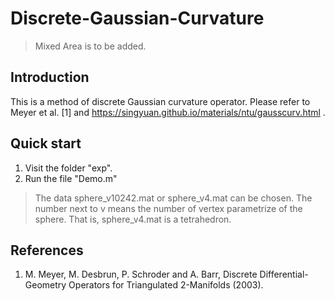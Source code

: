# Discrete-Gaussian-Curvature
>Mixed Area is to be added.

## Introduction
This is a method of discrete Gaussian curvature operator. Please refer to Meyer et al. [1] and https://singyuan.github.io/materials/ntu/gausscurv.html .

## Quick start
1. Visit the folder "exp".
2. Run the file "Demo.m"

>The data sphere_v10242.mat or sphere_v4.mat can be chosen. The number next to v means the number of vertex parametrize of the sphere. That is, sphere_v4.mat is a tetrahedron.

## References
1. M. Meyer, M. Desbrun, P. Schroder and A. Barr, Discrete
Differential-Geometry Operators for Triangulated 2-Manifolds (2003).